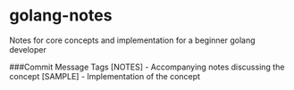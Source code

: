 # golang-notes
Notes for core concepts and implementation for a beginner golang developer


###Commit Message Tags
[NOTES] - Accompanying notes discussing the concept
[SAMPLE] - Implementation of the concept
